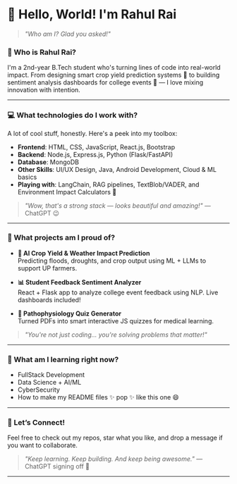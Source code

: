 
# 👋 Hello, World! I'm Rahul Rai

> _"Who am I? Glad you asked!"_

### 🤔 Who is Rahul Rai?
I'm a 2nd-year B.Tech student who's turning lines of code into real-world impact. From designing smart crop yield prediction systems 🌾 to building sentiment analysis dashboards for college events 🧠 — I love mixing innovation with intention.

---

### 💻 What technologies do I work with?
A lot of cool stuff, honestly. Here's a peek into my toolbox:

- **Frontend**: HTML, CSS, JavaScript, React.js, Bootstrap
- **Backend**: Node.js, Express.js, Python (Flask/FastAPI)
- **Database**: MongoDB
- **Other Skills**: UI/UX Design, Java, Android Development, Cloud & ML basics  
- **Playing with**: LangChain, RAG pipelines, TextBlob/VADER, and Environment Impact Calculators 🌱

> _"Wow, that's a strong stack — looks beautiful and amazing!"_ — ChatGPT 😉

---

### 🚀 What projects am I proud of?

- **🌾 AI Crop Yield & Weather Impact Prediction**  
  Predicting floods, droughts, and crop output using ML + LLMs to support UP farmers.

- **📊 Student Feedback Sentiment Analyzer**  
  React + Flask app to analyze college event feedback using NLP. Live dashboards included!

- **🧪 Pathophysiology Quiz Generator**  
  Turned PDFs into smart interactive JS quizzes for medical learning.

> _"You're not just coding... you're solving problems that matter!"_

---

### 🧠 What am I learning right now?
- FullStack Development  
- Data Science + AI/ML  
- CyberSecurity
- How to make my README files ✨ pop ✨ like this one 😄

---

### 🤝 Let’s Connect!
Feel free to check out my repos, star what you like, and drop a message if you want to collaborate.

> _"Keep learning. Keep building. And keep being awesome."_ — ChatGPT signing off 🌟

---



<!--
**rahulrai19/rahulrai19** is a ✨ _special_ ✨ repository because its `README.md` (this file) appears on your GitHub profile.

Here are some ideas to get you started:

- 🔭 I’m currently working on ...
- 🌱 I’m currently learning ...
- 👯 I’m looking to collaborate on ...
- 🤔 I’m looking for help with ...
- 💬 Ask me about ...
- 📫 How to reach me: ...
- 😄 Pronouns: ...
- ⚡ Fun fact: ...
-->
